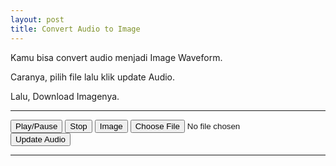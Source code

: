```yaml
---
layout: post
title: Convert Audio to Image
---
```




Kamu bisa convert audio menjadi Image Waveform.

Caranya, pilih file lalu klik update Audio.

Lalu, Download Imagenya.

<div id="waveform"></div>

<hr>
<button id="play">Play/Pause</button>
<button id="stop">Stop</button>
<button id="image">Image</button>
<input type="file" id="file" />
<button id="update">Update Audio</button>

<script src="https://unpkg.com/wavesurfer.js"></script>
<script src="/js/wave.js"></script>


---